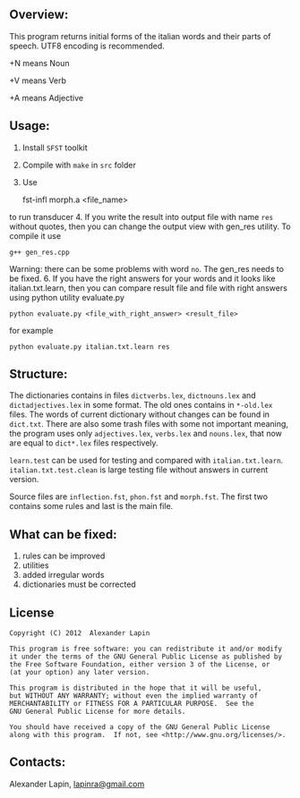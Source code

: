 Overview:
---------

This program returns initial forms of the italian words and their parts of speech. UTF8 encoding is recommended.

+N means Noun

+V means Verb

+A means Adjective

Usage:
------

1. Install `SFST` toolkit
2. Compile with `make` in `src` folder
3. Use 

	fst-infl morph.a <file_name>
	
to run transducer
4. If you write the result into output file with name `res` without quotes, then you can change the output view with gen_res utility. To compile it use

	g++ gen_res.cpp
	
Warning: there can be some problems with word `no`. The gen_res needs to be fixed.
6. If you have the right answers for your words and it looks like italian.txt.learn, then you can compare result file and file with right answers using python utility evaluate.py

	python evaluate.py <file_with_right_answer> <result_file>
	
for example

	python evaluate.py italian.txt.learn res
	

Structure:
----------

The dictionaries contains in files `dictverbs.lex`, `dictnouns.lex` and `dictadjectives.lex` in some format. The old ones contains in `*-old.lex` files. The words of current dictionary without changes can be found in `dict.txt`. There are also some trash files with some not important meaning, the program uses only `adjectives.lex`, `verbs.lex` and `nouns.lex`, that now are equal to `dict*.lex` files respectively.

`learn.test` can be used for testing and compared with `italian.txt.learn`.
`italian.txt.test.clean` is large testing file without answers in current version.

Source files are `inflection.fst`, `phon.fst` and `morph.fst`. The first two contains some rules and last is the main file.

What can be fixed:
------------------
1. rules can be improved
2. utilities
3. added irregular words
4. dictionaries must be corrected

License
-------
    Copyright (C) 2012  Alexander Lapin

    This program is free software: you can redistribute it and/or modify
    it under the terms of the GNU General Public License as published by
    the Free Software Foundation, either version 3 of the License, or
    (at your option) any later version.

    This program is distributed in the hope that it will be useful,
    but WITHOUT ANY WARRANTY; without even the implied warranty of
    MERCHANTABILITY or FITNESS FOR A PARTICULAR PURPOSE.  See the
    GNU General Public License for more details.

    You should have received a copy of the GNU General Public License
    along with this program.  If not, see <http://www.gnu.org/licenses/>.
	
Contacts:
---------
Alexander Lapin, lapinra@gmail.com
